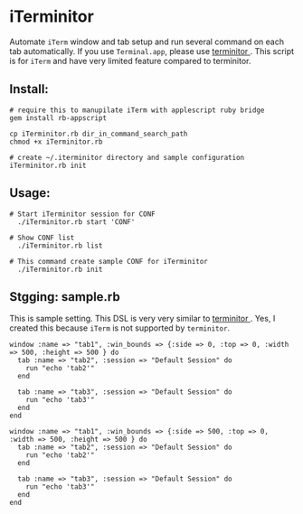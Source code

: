 iTerminitor
====================
Automate `iTerm` window and tab setup and run several command on each tab automatically.
If you use `Terminal.app`, please use [ terminitor ]( https://github.com/achiu/terminitor ).
This script is for `iTerm` and have very limited feature compared to terminitor.

## Install:

    # require this to manupilate iTerm with applescript ruby bridge
    gem install rb-appscript

    cp iTerminitor.rb dir_in_command_search_path
    chmod +x iTerminitor.rb

    # create ~/.iterminitor directory and sample configuration
    iTerminitor.rb init

## Usage:

    # Start iTerminitor session for CONF
      ./iTerminitor.rb start 'CONF'

    # Show CONF list
      ./iTerminitor.rb list

    # This command create sample CONF for iTerminitor
      ./iTerminitor.rb init

## Stgging: sample.rb

This is sample setting. This DSL is very very similar to [ terminitor ]( https://github.com/achiu/terminitor ). 
Yes, I created this because `iTerm` is not supported by `terminitor`.

    window :name => "tab1", :win_bounds => {:side => 0, :top => 0, :width => 500, :height => 500 } do
      tab :name => "tab2", :session => "Default Session" do
        run "echo 'tab2'"
      end

      tab :name => "tab3", :session => "Default Session" do
        run "echo 'tab3'"
      end
    end

    window :name => "tab1", :win_bounds => {:side => 500, :top => 0, :width => 500, :height => 500 } do
      tab :name => "tab2", :session => "Default Session" do
        run "echo 'tab2'"
      end

      tab :name => "tab3", :session => "Default Session" do
        run "echo 'tab3'"
      end
    end
